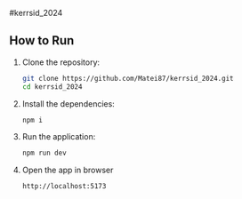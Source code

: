 #kerrsid_2024

## How to Run

1. Clone the repository:

   ```sh
   git clone https://github.com/Matei87/kerrsid_2024.git
   cd kerrsid_2024
   ```

2. Install the dependencies:

   ```sh
   npm i
   ```

3. Run the application:

   ```sh
   npm run dev
   ```

4. Open the app in browser

   ```sh
   http://localhost:5173
   ```
